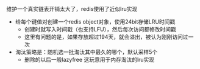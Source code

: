 维护一个真实链表开销太大了，redis使用了近似lru实现
- 给每个键值对创建一个redis object对象，使用24bit存储LRU时间戳
	- 创建时就写入时间戳（也支持LFU），然后每次访问都修改时间戳
	- 这里有问题的是，如果存放超过194天，就会溢出，被认为刚刚访问过一次
- 淘汰策略是：随机选一批淘汰其中最久的哪个，默认采样5个
	- 删除的以后一般lazyfree
这玩意用于内存淘汰的lru实现